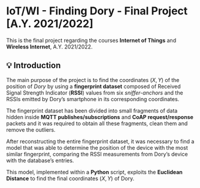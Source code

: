 # IoT/WI - Finding Dory - Final Project [A.Y. 2021/2022]
This is the final project regarding the courses **Internet of Things** and **Wireless Internet**, A.Y. 2021/2022.
## 💡 Introduction
The main purpose of the project is to find the coordinates $(X, Y)$ of the position of *Dory* by using a **fingerprint dataset** composed of Received Signal Strength Indicator (**RSSI**) values from six *sniffer-anchors* and the RSSIs emitted by Dory’s smartphone in its corresponding coordinates.

The fingerprint dataset has been divided into small fragments of data hidden inside **MQTT publishes/subscriptions** and **CoAP request/response** packets and it was required to obtain all these fragments, clean them and remove the outliers.

After reconstructing the entire fingerprint dataset, it was necessary to find a model that was able to determine the position of the device with the most similar fingerprint, comparing the RSSI measurements from Dory’s device with the database’s entries.

This model, implemented within a **Python** script, exploits the **Euclidean Distance** to find the final coordinates $(X,Y)$ of Dory.
